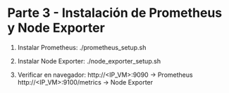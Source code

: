 # Parte 3 - Instalación de Prometheus y Node Exporter

1. Instalar Prometheus:
    ./prometheus_setup.sh

2. Instalar Node Exporter:
    ./node_exporter_setup.sh

3. Verificar en navegador:
    http://<IP_VM>:9090 → Prometheus
    http://<IP_VM>:9100/metrics → Node Exporter
